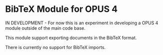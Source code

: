 # BibTeX Module for OPUS 4

IN DEVELOPMENT - For now this is an experiment in developing a OPUS 4 module outside of the main code base.

This module support exporting documents in the BibTeX format.

There is currently no support for BibTeX imports.
